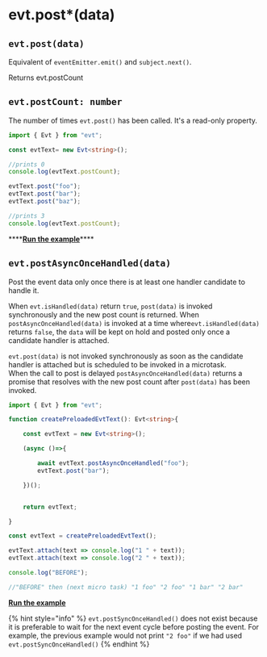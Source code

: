 # evt.post\*\(data\)

## **`evt.post(data)`**

Equivalent of `eventEmitter.emit()` and `subject.next()`.

Returns evt.postCount

## **`evt.postCount: number`**

The number of times `evt.post()` has been called. It's a read-only property.

```typescript
import { Evt } from "evt";

const evtText= new Evt<string>();

//prints 0
console.log(evtText.postCount);

evtText.post("foo");
evtText.post("bar");
evtText.post("baz");

//prints 3
console.log(evtText.postCount);
```

\*\*\*\*[**Run the example**](https://stackblitz.com/edit/evt-2npimn?embed=1&file=index.ts&hideExplorer=1)\*\*\*\*

## `evt.postAsyncOnceHandled(data)`

Post the event data only once there is at least one  handler candidate to handle it.

When `evt.isHandled(data)` return `true`, `post(data)` is invoked synchronously and the new post count is returned. When `postAsyncOnceHandled(data)` is invoked at a time where`evt.isHandled(data)` returns `false`, the `data` will be kept on hold and posted only once a candidate handler is attached.

`evt.post(data)` is not invoked synchronously as soon as the candidate handler is attached but is scheduled to be invoked in a microtask.  
When the call to post is delayed `postAsyncOnceHandled(data)` returns a promise that resolves with the new post count after `post(data)` has been invoked. 

```typescript
import { Evt } from "evt";

function createPreloadedEvtText(): Evt<string>{

    const evtText = new Evt<string>();

    (async ()=>{

        await evtText.postAsyncOnceHandled("foo");
        evtText.post("bar");

    })();


    return evtText;

}

const evtText = createPreloadedEvtText();

evtText.attach(text => console.log("1 " + text));
evtText.attach(text => console.log("2 " + text));

console.log("BEFORE");

//"BEFORE" then (next micro task) "1 foo" "2 foo" "1 bar" "2 bar"

```

[**Run the example**](https://stackblitz.com/edit/evt-mycz4t?embed=1&file=index.ts&hideExplorer=1)

{% hint style="info" %}
`evt.postSyncOnceHandled()` does not exist because it is preferable to wait for the next event cycle before posting the event. For example, the previous example would not print `"2 foo"` if we had used `evt.postSyncOnceHandled()`
{% endhint %}

